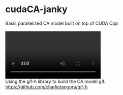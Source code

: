 # cudaCA-janky
Basic parallelized CA model built on top of CUDA Cpp
<BR><BR>
![video](https://i.imgur.com/crUks07.mp4)
<BR>
Using the gif-h library to build the CA model gif. https://github.com/charlietangora/gif-h
